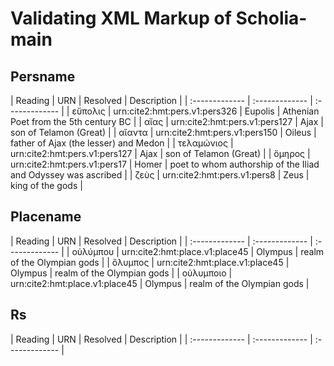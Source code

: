 # Validating XML Markup of Scholia-main


## Persname 

| Reading | URN | Resolved | Description |
| :------------- | :------------- | :------------- |
| εὔπολις | urn:cite2:hmt:pers.v1:pers326 | Eupolis | Athenian Poet from the 5th century BC | 
| αἴας | urn:cite2:hmt:pers.v1:pers127 | Ajax | son of Telamon (Great) | 
| αἴαντα | urn:cite2:hmt:pers.v1:pers150 | Oileus | father of Ajax (the lesser) and Medon | 
| τελαμώνιος | urn:cite2:hmt:pers.v1:pers127 | Ajax | son of Telamon (Great) | 
| ὅμηρος | urn:cite2:hmt:pers.v1:pers17 | Homer | poet to whom authorship of the Iliad and Odyssey was ascribed | 
| ζεὺς | urn:cite2:hmt:pers.v1:pers8 | Zeus | king of the gods | 

## Placename 

| Reading | URN | Resolved | Description |
| :------------- | :------------- | :------------- |
| οὐλύμπου | urn:cite2:hmt:place.v1:place45 | Olympus | realm of the Olympian gods | 
| ὄλυμπος | urn:cite2:hmt:place.v1:place45 | Olympus | realm of the Olympian gods | 
| οὐλυμποιο | urn:cite2:hmt:place.v1:place45 | Olympus | realm of the Olympian gods | 

## Rs 

| Reading | URN | Resolved | Description |
| :------------- | :------------- | :------------- |
